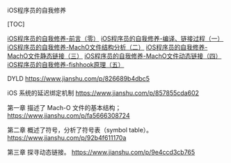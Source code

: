iOS程序员的自我修养

[TOC]

[iOS程序员的自我修养-前言（零）](https://juejin.im/post/5d527302f265da039d32c246)
[iOS程序员的自我修养-编译、链接过程（一）](https://juejin.im/post/5d5273b1f265da03f233c2d6)
[iOS程序员的自我修养-MachO文件结构分析（二）](https://juejin.im/post/5d5275b251882505417927b5)
[iOS程序员的自我修养-MachO文件静态链接（三）](https://juejin.im/post/5d527867f265da03ed1946d2)
[iOS程序员的自我修养-MachO文件动态链接（四）](https://juejin.im/post/5d5bbc426fb9a06ad3472cee)
[iOS程序员的自我修养-fishhook原理（五）](https://juejin.im/post/5d6099bde51d4561fd6cb4fd)




DYLD
https://www.jianshu.com/p/826689b4dbc5

iOS 系统的延迟绑定机制
https://www.jianshu.com/p/857855cda602

第一章 描述了 Mach-O 文件的基本结构；https://www.jianshu.com/p/fa5666308724

第二章 概述了符号，分析了符号表（symbol table）。
https://www.jianshu.com/p/92b4f611170a

第三章 探寻动态链接。
https://www.jianshu.com/p/9e4ccd3cb765

